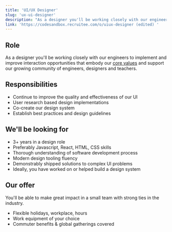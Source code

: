 ```yaml
---
title: 'UI/UX Designer'
slug: 'ux-ui-designer'
description: "As a designer you'll be working closely with our engineers to implement and improve interaction opportunities that embody our [core values](https://codesandbox.io/docs/#our-values) and support our growing community of engineers, designers and teachers."
link: 'https://codesandbox.recruitee.com/o/uiux-designer (edited) '
---
```


## Role

As a designer you'll be working closely with our engineers to implement and improve interaction opportunities that embody our [core values](https://codesandbox.io/docs/#our-values) and support our growing community of engineers, designers and teachers.

## Responsibilities

- Continue to improve the quality and effectiveness of our UI
- User research based design implementations
- Co-create our design system
- Establish best practices and design guidelines

## We'll be looking for

- 3+ years in a design role
- Preferably Javascript, React, HTML, CSS skills
- Thorough understanding of software development process
- Modern design tooling fluency
- Demonstrably shipped solutions to complex UI problems
- Ideally, you have worked on or helped build a design system

## Our offer

You'll be able to make great impact in a small team with strong ties in the industry.

- Flexible holidays, workplace, hours
- Work equipment of your choice
- Commuter benefits & global gatherings covered

